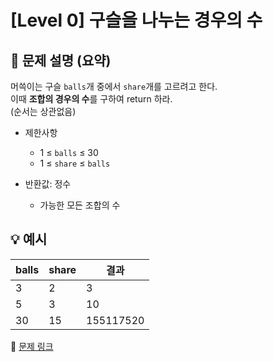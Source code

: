 # [Level 0] 구슬을 나누는 경우의 수

## 📝 문제 설명 (요약)
머쓱이는 구슬 `balls`개 중에서 `share`개를 고르려고 한다.  
이때 **조합의 경우의 수**를 구하여 return 하라.  
(순서는 상관없음)

- 제한사항  
  - 1 ≤ `balls` ≤ 30  
  - 1 ≤ `share` ≤ `balls`  

- 반환값: 정수  
  - 가능한 모든 조합의 수

## 💡 예시
| balls | share | 결과 |
|--------|--------|--------|
| 3 | 2 | 3 |
| 5 | 3 | 10 |
| 30 | 15 | 155117520 |

🔗 [문제 링크](https://school.programmers.co.kr/learn/courses/30/lessons/120840)
